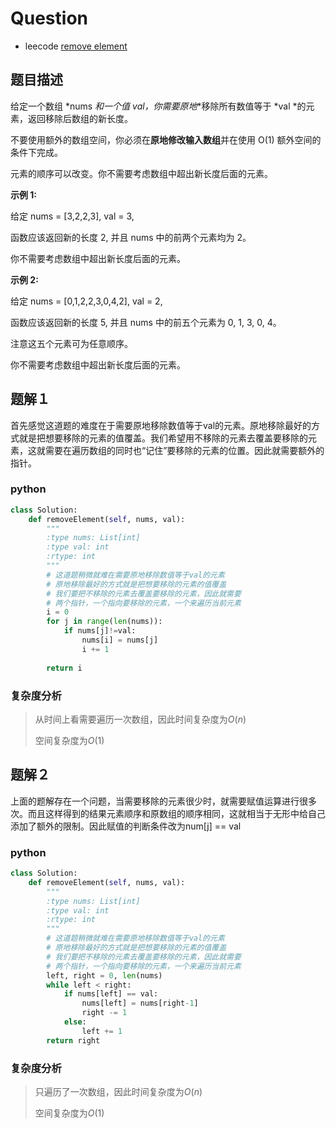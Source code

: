 # Question

- leecode [remove element](https://leetcode-cn.com/problems/remove-element/)

## 题目描述

给定一个数组 *nums **和一个值 **val*，你需要**原地**移除所有数值等于 *val *的元素，返回移除后数组的新长度。

不要使用额外的数组空间，你必须在**原地修改输入数组**并在使用 O(1) 额外空间的条件下完成。

元素的顺序可以改变。你不需要考虑数组中超出新长度后面的元素。

**示例 1:**

给定 nums = [3,2,2,3], val = 3,

函数应该返回新的长度 2, 并且 nums 中的前两个元素均为 2。

你不需要考虑数组中超出新长度后面的元素。

**示例 2:**

给定 nums = [0,1,2,2,3,0,4,2], val = 2,

函数应该返回新的长度 5, 并且 nums 中的前五个元素为 0, 1, 3, 0, 4。

注意这五个元素可为任意顺序。

你不需要考虑数组中超出新长度后面的元素。

## 题解１

首先感觉这道题的难度在于需要原地移除数值等于val的元素。原地移除最好的方式就是把想要移除的元素的值覆盖。我们希望用不移除的元素去覆盖要移除的元素，这就需要在遍历数组的同时也“记住”要移除的元素的位置。因此就需要额外的指针。

### python

```python
class Solution:
    def removeElement(self, nums, val):
        """
        :type nums: List[int]
        :type val: int
        :rtype: int
        """
        # 这道题稍微就难在需要原地移除数值等于val的元素
        # 原地移除最好的方式就是把想要移除的元素的值覆盖
        # 我们要把不移除的元素去覆盖要移除的元素，因此就需要
        # 两个指针，一个指向要移除的元素，一个来遍历当前元素
        i = 0
        for j in range(len(nums)):
            if nums[j]!=val:
                nums[i] = nums[j]
                i += 1
        
        return i
```

### 复杂度分析

> 从时间上看需要遍历一次数组，因此时间复杂度为$O(n)$
>
> 空间复杂度为$O(1)$

## 题解２

上面的题解存在一个问题，当需要移除的元素很少时，就需要赋值运算进行很多次。而且这样得到的结果元素顺序和原数组的顺序相同，这就相当于无形中给自己添加了额外的限制。因此赋值的判断条件改为num[j] == val

### python

```python
class Solution:
    def removeElement(self, nums, val):
        """
        :type nums: List[int]
        :type val: int
        :rtype: int
        """
        # 这道题稍微就难在需要原地移除数值等于val的元素
        # 原地移除最好的方式就是把想要移除的元素的值覆盖
        # 我们要把不移除的元素去覆盖要移除的元素，因此就需要
        # 两个指针，一个指向要移除的元素，一个来遍历当前元素
        left, right = 0, len(nums)
        while left < right:
            if nums[left] == val:
                nums[left] = nums[right-1]
                right -= 1
            else:
                left += 1
        return right
```

### 复杂度分析

> 只遍历了一次数组，因此时间复杂度为$O(n)$
>
> 空间复杂度为$O(1)$